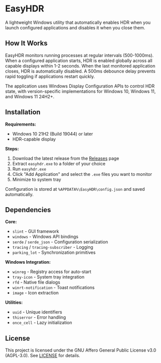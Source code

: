 # EasyHDR

A lightweight Windows utility that automatically enables HDR when you launch configured applications and disables it when you close them.

## How It Works

EasyHDR monitors running processes at regular intervals (500-1000ms). When a configured application starts, HDR is enabled globally across all capable displays within 1-2 seconds. When the last monitored application closes, HDR is automatically disabled. A 500ms debounce delay prevents rapid toggling if applications restart quickly.

The application uses Windows Display Configuration APIs to control HDR state, with version-specific implementations for Windows 10, Windows 11, and Windows 11 24H2+.

## Installation

**Requirements:**
- Windows 10 21H2 (Build 19044) or later
- HDR-capable display

**Steps:**
1. Download the latest release from the [Releases](https://github.com/engels74/EasyHDR/releases) page
2. Extract `easyhdr.exe` to a folder of your choice
3. Run `easyhdr.exe`
4. Click "Add Application" and select the `.exe` files you want to monitor
5. Minimize to system tray

Configuration is stored at `%APPDATA%\EasyHDR\config.json` and saved automatically.

## Dependencies

**Core:**
- `slint` - GUI framework
- `windows` - Windows API bindings
- `serde` / `serde_json` - Configuration serialization
- `tracing` / `tracing-subscriber` - Logging
- `parking_lot` - Synchronization primitives

**Windows Integration:**
- `winreg` - Registry access for auto-start
- `tray-icon` - System tray integration
- `rfd` - Native file dialogs
- `winrt-notification` - Toast notifications
- `image` - Icon extraction

**Utilities:**
- `uuid` - Unique identifiers
- `thiserror` - Error handling
- `once_cell` - Lazy initialization

## License

This project is licensed under the GNU Affero General Public License v3.0 (AGPL-3.0). See [LICENSE](LICENSE) for details.

